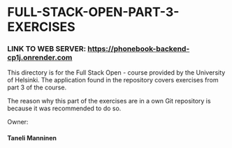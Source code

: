 # FULL-STACK-OPEN-PART-3-EXERCISES

### LINK TO WEB SERVER: https://phonebook-backend-cp1j.onrender.com

This directory is for the Full Stack Open - course provided by the University of Helsinki. The application found in the repository covers exercises from part 3 of the course. 

The reason why this part of the exercises are in a own Git repository is because it was recommended to do so.

Owner:
#### Taneli Manninen
